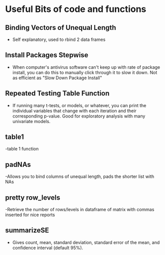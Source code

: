 # Useful Bits of code and functions

## Binding Vectors of Unequal Length
  - Self explanatory, used to rbind 2 data frames

## Install Packages Stepwise
  - When computer's antivirus software can't keep up with rate of package install, you can do this to manually click through it to slow it down. Not as efficient as "Slow Down Package Install"

## Repeated Testing Table Function
  - If running many t-tests, or models, or whatever, you can print the individual variables that change with each iteration and their corresponding p-value. Good for exploratory analysis with many univariate models.
  
## table1
  -table 1 function
  
## padNAs
  -Allows you to bind columns of unequal length, pads the shorter list with NAs
  
## pretty row_levels 
  -Retrieve the number of rows/levels in dataframe of matrix with commas inserted for nice reports
  
## summarizeSE
  - Gives count, mean, standard deviation, standard error of the mean, and confidence interval (default 95%).

